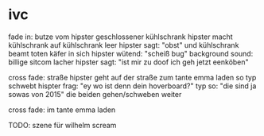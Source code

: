 ivc
===

fade in: butze vom hipster
    geschlossener kühlschrank
    hipster macht kühlschrank auf
    kühlschrank leer
    hipster sagt: "obst" und kühlschrank beamt toten käfer in sich
    hipster wütend: "scheiß bug"
background sound: billige sitcom lacher
    hipster sagt: "ist mir zu doof ich geh jetzt eenköben"

cross fade: straße
    hipster geht auf der straße zum tante emma laden
    so typ schwebt hispter frag: "ey wo ist denn dein hoverboard?"
    typ so: "die sind ja sowas von 2015"
    die beiden gehen/schweben weiter

cross fade: im tante emma laden
    

TODO: szene für wilhelm scream
